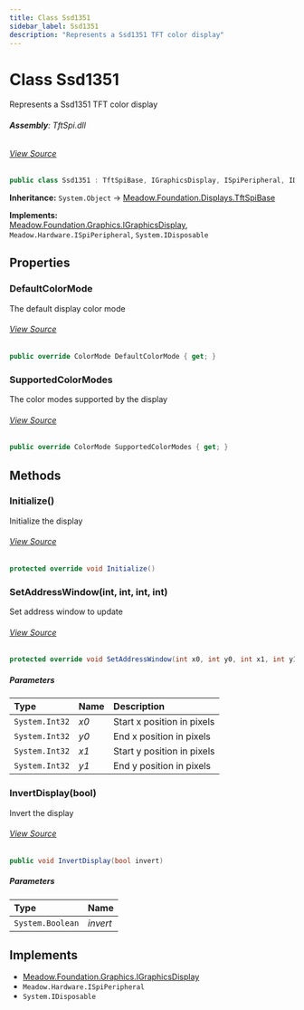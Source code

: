 ```yaml
---
title: Class Ssd1351
sidebar_label: Ssd1351
description: "Represents a Ssd1351 TFT color display"
---
```

# Class Ssd1351
Represents a Ssd1351 TFT color display

###### **Assembly**: TftSpi.dll
###### [View Source](https://github.com/WildernessLabs/Meadow.Foundation.git/blob/develop/Source/Meadow.Foundation.Peripherals/Displays.TftSpi/Driver/Drivers/Ssd1351.cs#L9)
```csharp title="Declaration"
public class Ssd1351 : TftSpiBase, IGraphicsDisplay, ISpiPeripheral, IDisposable
```
**Inheritance:** `System.Object` -> [Meadow.Foundation.Displays.TftSpiBase](../Meadow.Foundation.Displays/TftSpiBase)

**Implements:**  
[Meadow.Foundation.Graphics.IGraphicsDisplay](../Meadow.Foundation.Graphics/IGraphicsDisplay), `Meadow.Hardware.ISpiPeripheral`, `System.IDisposable`

## Properties
### DefaultColorMode
The default display color mode
###### [View Source](https://github.com/WildernessLabs/Meadow.Foundation.git/blob/develop/Source/Meadow.Foundation.Peripherals/Displays.TftSpi/Driver/Drivers/Ssd1351.cs#L14)
```csharp title="Declaration"
public override ColorMode DefaultColorMode { get; }
```
### SupportedColorModes
The color modes supported by the display
###### [View Source](https://github.com/WildernessLabs/Meadow.Foundation.git/blob/develop/Source/Meadow.Foundation.Peripherals/Displays.TftSpi/Driver/Drivers/Ssd1351.cs#L19)
```csharp title="Declaration"
public override ColorMode SupportedColorModes { get; }
```
## Methods
### Initialize()
Initialize the display
###### [View Source](https://github.com/WildernessLabs/Meadow.Foundation.git/blob/develop/Source/Meadow.Foundation.Peripherals/Displays.TftSpi/Driver/Drivers/Ssd1351.cs#L57)
```csharp title="Declaration"
protected override void Initialize()
```
### SetAddressWindow(int, int, int, int)
Set address window to update
###### [View Source](https://github.com/WildernessLabs/Meadow.Foundation.git/blob/develop/Source/Meadow.Foundation.Peripherals/Displays.TftSpi/Driver/Drivers/Ssd1351.cs#L140)
```csharp title="Declaration"
protected override void SetAddressWindow(int x0, int y0, int x1, int y1)
```

##### Parameters

| Type | Name | Description |
|:--- |:--- |:--- |
| `System.Int32` | *x0* | Start x position in pixels |
| `System.Int32` | *y0* | End x position in pixels |
| `System.Int32` | *x1* | Start y position in pixels |
| `System.Int32` | *y1* | End y position in pixels |

### InvertDisplay(bool)
Invert the display
###### [View Source](https://github.com/WildernessLabs/Meadow.Foundation.git/blob/develop/Source/Meadow.Foundation.Peripherals/Displays.TftSpi/Driver/Drivers/Ssd1351.cs#L157)
```csharp title="Declaration"
public void InvertDisplay(bool invert)
```

##### Parameters

| Type | Name |
|:--- |:--- |
| `System.Boolean` | *invert* |


## Implements

* [Meadow.Foundation.Graphics.IGraphicsDisplay](../Meadow.Foundation.Graphics/IGraphicsDisplay)
* `Meadow.Hardware.ISpiPeripheral`
* `System.IDisposable`
